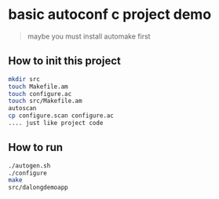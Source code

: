 # basic autoconf c project demo

> maybe you must install automake first
## How to init this project

```bash
mkdir src
touch Makefile.am
touch configure.ac
touch src/Makefile.am
autoscan
cp configure.scan configure.ac
.... just like project code
```

## How to run

```bash
./autogen.sh
./configure
make
src/dalongdemoapp
```